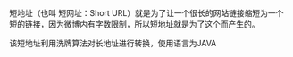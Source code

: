 短地址（也叫 短网址：Short URL）就是为了让一个很长的网站链接缩短为一个短的链接，因为微博内有字数限制，所以短地址就是为了这个而产生的。

该短地址利用洗牌算法对长地址进行转换，使用语言为JAVA